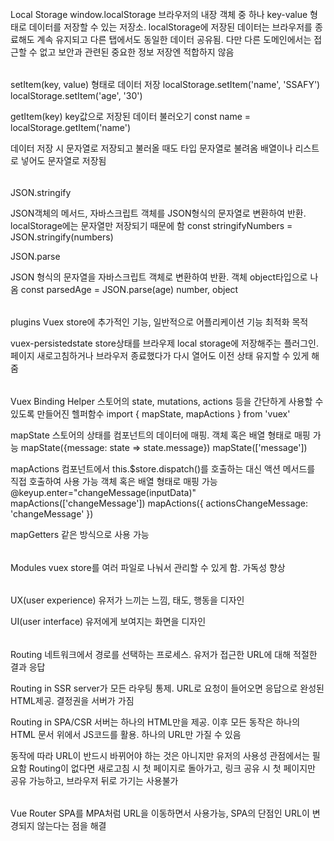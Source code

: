 ######
Local Storage
window.localStorage 브라우저의 내장 객체 중 하나
key-value 형태로 데이터를 저장할 수 있는 저장소. localStorage에 저장된 데이터는 브라우저를 종료해도 계속 유지되고 다른 탭에서도 동일한 데이터 공유됨. 다만 다른 
도메인에서는 접근할 수 없고 보안과 관련된 중요한 정보 저장엔 적합하지 않음

######
setItem(key, value) 형태로 데이터 저장
localStorage.setItem('name', 'SSAFY')
localStorage.setItem('age', '30')

getItem(key) key값으로 저장된 데이터 불러오기
const name = localStorage.getItem('name')

데이터 저장 시 문자열로 저장되고 불러올 때도 타입 문자열로 불려옴
배열이나 리스트로 넣어도 문자열로 저장됨

######
JSON.stringify

JSON객체의 메서드, 자바스크립트 객체를 JSON형식의 문자열로 변환하여 반환. localStorage에는 문자열만 저장되기 때문에 함
const stringifyNumbers = JSON.stringify(numbers)

JSON.parse

JSON 형식의 문자열을 자바스크립트 객체로 변환하여 반환. 객체 object타입으로 나옴
const parsedAge = JSON.parse(age)
number, object

######
plugins
Vuex store에 추가적인 기능, 일반적으로 어플리케이션 기능 최적화 목적

vuex-persistedstate
store상태를 브라우제 local storage에 저장해주는 플러그인. 페이지 새로고침하거나 브라우저 종료했다가 다시 열어도 이전 상태 유지할 수 있게 해줌

######
Vuex Binding Helper
스토어의 state, mutations, actions 등을 간단하게 사용할 수 있도록 만들어진 헬퍼함수
import { mapState, mapActions } from 'vuex'

mapState
스토어의 상태를 컴포넌트의 데이터에 매핑. 객체 혹은 배열 형태로 매핑 가능
mapState({message: state => state.message})
mapState(['message'])

mapActions
컴포넌트에서 this.$store.dispatch()를 호출하는 대신 액션 메서드를 직접 호출하여 사용 가능
객체 혹은 배열 형태로 매핑 가능
@keyup.enter="changeMessage(inputData)" 
mapActions(['changeMessage'])
mapActions({
  actionsChangeMessage: 'changeMessage'
})

mapGetters
같은 방식으로 사용 가능

######
Modules
vuex store를 여러 파일로 나눠서 관리할 수 있게 함. 가독성 향상


######
UX(user experience)
유저가 느끼는 느낌, 태도, 행동을 디자인

UI(user interface)
유저에게 보여지는 화면을 디자인

######
Routing
네트워크에서 경로를 선택하는 프로세스. 유저가 접근한 URL에 대해 적절한 결과 응답

Routing in SSR 
server가 모든 라우팅 통제. URL로 요청이 들어오면 응답으로 완성된 HTML제공. 결정권을 서버가 가짐

Routing in SPA/CSR
서버는 하나의 HTML만을 제공. 이후 모든 동작은 하나의 HTML 문서 위에서 JS코드를 활용. 하나의 URL만 가질 수 있음

동작에 따라 URL이 반드시 바뀌어야 하는 것은 아니지만 유저의 사용성 관점에서는 필요함
Routing이 없다면 새로고침 시 첫 페이지로 돌아가고, 링크 공유 시 첫 페이지만 공유 가능하고, 브라우저 뒤로 가기는 사용불가

######
Vue Router 
SPA를 MPA처럼 URL을 이동하면서 사용가능, SPA의 단점인 URL이 변경되지 않는다는 점을 해결

